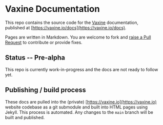 
# Vaxine Documentation

This repo contains the source code for the [Vaxine](https://vaxine.io) documentation, published at [https://vaxine.io/docs](https://vaxine.io/docs).

Pages are written in Markdown. You are welcome to fork and [raise a Pull Request](https://github.com/vaxine-io/docs/compare) to contribute or provide fixes.

## Status -- Pre-alpha

This repo is currently work-in-progress and the docs are not ready to follow yet.

## Publishing / build process

These docs are pulled into the (private) [https://vaxine.io](https://vaxine.io) website codebase as a git submodule and built into HTML pages using Jekyll. This process is automated. Any changes to the `main` branch will be built and published.
